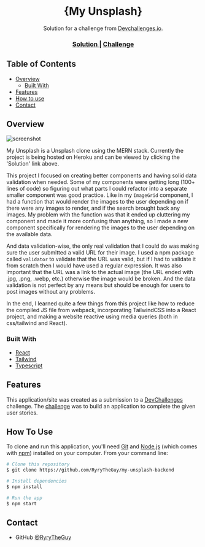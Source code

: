 <h1 align="center">{My Unsplash}</h1>

<div align="center">
   Solution for a challenge from  <a href="http://devchallenges.io" target="_blank">Devchallenges.io</a>.
</div>

<div align="center">
  <h3>
    </span>
    <a href="https://devchallenge-my-unsplash.herokuapp.com/">
      Solution
    </a>
    <span> | </span>
    <a href="https://devchallenges.io/challenges/rYyhwJAxMfES5jNQ9YsP">
      Challenge
    </a>
  </h3>
</div>

<!-- TABLE OF CONTENTS -->

## Table of Contents

- [Overview](#overview)
  - [Built With](#built-with)
- [Features](#features)
- [How to use](#how-to-use)
- [Contact](#contact)

<!-- OVERVIEW -->

## Overview

![screenshot](https://i.imgur.com/slincjE.png)

My Unsplash is a Unsplash clone using the MERN stack. Currently the project is being hosted on Heroku and can be viewed by clicking the 'Solution' link above.

This project I focused on creating better components and having solid data validation when needed. Some of my components were getting long (100+ lines of code) so figuring out what parts I could refactor into a separate smaller component was good practice. Like in my `ImageGrid` component, I had a function that would render the images to the user depending on if there were any images to render, and if the search brought back any images. My problem with the function was that it ended up cluttering my component and made it more confusing than anything, so I made a new component specifically for rendering the images to the user depending on the available data. 

And data validation-wise, the only real validation that I could do was making sure the user submitted a valid URL for their image. I used a npm package called `validator` to validate that the URL was valid, but if I had to validate it from scratch then I would have used a regular expression. It was also important that the URL was a link to the actual image (the URL ended with .jpg, .png, .webp, etc.) otherwise the image would be broken. And the data validation is not perfect by any means but should be enough for users to post images without any problems.

In the end, I learned quite a few things from this project like how to reduce the compiled JS file from webpack, incorporating TailwindCSS into a React project, and making a website reactive using media queries (both in css/tailwind and React). 

### Built With

<!-- This section should list any major frameworks that you built your project using. Here are a few examples.-->

- [React](https://reactjs.org/)
- [Tailwind](https://tailwindcss.com/)
- [Typescript](https://www.typescriptlang.org/)

## Features

<!-- List the features of your application or follow the template. Don't share the figma file here :) -->

This application/site was created as a submission to a [DevChallenges](https://devchallenges.io/challenges) challenge. The [challenge](https://devchallenges.io/challenges/rYyhwJAxMfES5jNQ9YsP) was to build an application to complete the given user stories.

## How To Use

<!-- Example: -->

To clone and run this application, you'll need [Git](https://git-scm.com) and [Node.js](https://nodejs.org/en/download/) (which comes with [npm](http://npmjs.com)) installed on your computer. From your command line:

```bash
# Clone this repository
$ git clone https://github.com/RyryTheGuy/my-unsplash-backend

# Install dependencies
$ npm install

# Run the app
$ npm start
```

## Contact

- GitHub [@RyryTheGuy](https://github.com/RyryTheGuy)